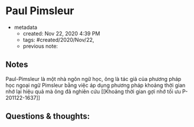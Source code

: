 # Paul Pimsleur

- metadata
	- created: Nov 22, 2020 4:39 PM
	- tags: #created/2020/Nov/22,
	- previous note:

## Notes

Paul-Pimsleur là một nhà ngôn ngữ học, ông là tác giả của phương pháp học ngoại ngữ Pimsleur bằng việc áp dụng phương pháp khoảng thời gian nhớ lại hiệu quả mà ông đã nghiên cứu [[Khoảng thời gian gợi nhớ tối ưu P-201122-1637]]
## Questions & thoughts:

